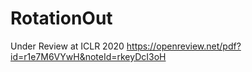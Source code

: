 # RotationOut

Under Review at ICLR 2020
https://openreview.net/pdf?id=r1e7M6VYwH&noteId=rkeyDcI3oH
